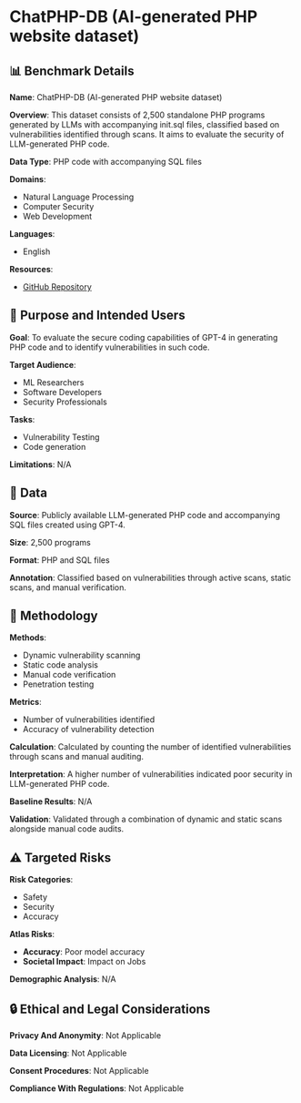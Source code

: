 # ChatPHP-DB (AI-generated PHP website dataset)

## 📊 Benchmark Details

**Name**: ChatPHP-DB (AI-generated PHP website dataset)

**Overview**: This dataset consists of 2,500 standalone PHP programs generated by LLMs with accompanying init.sql files, classified based on vulnerabilities identified through scans. It aims to evaluate the security of LLM-generated PHP code.

**Data Type**: PHP code with accompanying SQL files

**Domains**:
- Natural Language Processing
- Computer Security
- Web Development

**Languages**:
- English

**Resources**:
- [GitHub Repository](https://github.com/Beckyntosh/ChatPHP)

## 🎯 Purpose and Intended Users

**Goal**: To evaluate the secure coding capabilities of GPT-4 in generating PHP code and to identify vulnerabilities in such code.

**Target Audience**:
- ML Researchers
- Software Developers
- Security Professionals

**Tasks**:
- Vulnerability Testing
- Code generation

**Limitations**: N/A

## 💾 Data

**Source**: Publicly available LLM-generated PHP code and accompanying SQL files created using GPT-4.

**Size**: 2,500 programs

**Format**: PHP and SQL files

**Annotation**: Classified based on vulnerabilities through active scans, static scans, and manual verification.

## 🔬 Methodology

**Methods**:
- Dynamic vulnerability scanning
- Static code analysis
- Manual code verification
- Penetration testing

**Metrics**:
- Number of vulnerabilities identified
- Accuracy of vulnerability detection

**Calculation**: Calculated by counting the number of identified vulnerabilities through scans and manual auditing.

**Interpretation**: A higher number of vulnerabilities indicated poor security in LLM-generated PHP code.

**Baseline Results**: N/A

**Validation**: Validated through a combination of dynamic and static scans alongside manual code audits.

## ⚠️ Targeted Risks

**Risk Categories**:
- Safety
- Security
- Accuracy

**Atlas Risks**:
- **Accuracy**: Poor model accuracy
- **Societal Impact**: Impact on Jobs

**Demographic Analysis**: N/A

## 🔒 Ethical and Legal Considerations

**Privacy And Anonymity**: Not Applicable

**Data Licensing**: Not Applicable

**Consent Procedures**: Not Applicable

**Compliance With Regulations**: Not Applicable
